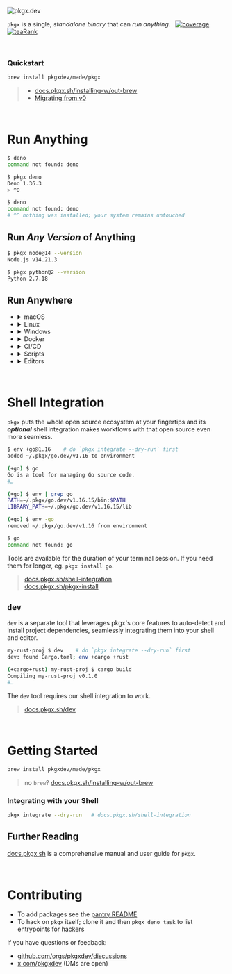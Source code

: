 ![pkgx.dev](https://pkgx.dev/banner.png)

`pkgx` is a single, *standalone binary* that can *run anything*.
&nbsp;&nbsp;[![coverage][]][coveralls] [![teaRank][]](https://tea.xyz)

&nbsp;


### Quickstart

```sh
brew install pkgxdev/made/pkgx
```

> * [docs.pkgx.sh/installing-w/out-brew]
> * [Migrating from v0](https://blog.pkgx.dev/pkgx-1-0-0-alpha-1/)

&nbsp;


# Run Anything

```sh
$ deno
command not found: deno

$ pkgx deno
Deno 1.36.3
> ^D

$ deno
command not found: deno
# ^^ nothing was installed; your system remains untouched
```


## Run *Any Version* of Anything

```sh
$ pkgx node@14 --version
Node.js v14.21.3

$ pkgx python@2 --version
Python 2.7.18
```


## Run Anywhere

* <details><summary>macOS</summary><br>

  * macOS >= 11
  * x86-64 & Apple Silicon

  </details>
* <details><summary>Linux</summary><br>

  * glibc >=2.28 [repology](https://repology.org/project/glibc/versions)
  * `x86_64` & `arm64`

  </details>
* <details><summary>Windows</summary><br>

  WSL2; x86-64. *Native windows is planned.*

  </details>
* <details><summary>Docker</summary><br>

  ```sh
  $ pkgx docker run -it pkgxdev/pkgx

  (docker) $ pkgx node@16
  Welcome to Node.js v16.20.1.
  Type ".help" for more information.
  >
  ```

  Or in a `Dockerfile`:

  ```Dockerfile
  FROM pkgxdev/pkgx
  RUN pkgx deno@1.35 task start
  ```

  Or in any image:

  ```Dockerfile
  FROM ubuntu
  RUN curl https://pkgx.sh | sh
  RUN pkgx python@3.10 -m http.server 8000
  ```

  > [docs.pkgx.sh/docker]

  </details>
* <details><summary>CI/CD</summary><br>

  ```yaml
  - uses: pkgxdev/setup@v1
  - run: pkgx shellcheck
  ```

  Or in other CI/CD providers:

  ```sh
  $ curl https://pkgx.sh | sh
  $ pkgx shellcheck
  ```

  > [docs.pkgx.sh/ci-cd]

  </details>
* <details><summary>Scripts</summary><br>

  ```sh
  #!/usr/bin/env -S pkgx +git python@3.12

  # python 3.12 runs the script and `git` is available during its execution
  ```

  > [docs.pkgx.sh/scripts]

  </details>
* <details><summary>Editors</summary><br>

  ```sh
  $ cd myproj

  myproj $ env +cargo
  (+cargo) myproj $ code .
  ```

  Or use [`dev`][dev]; a separate tool that uses the pkgx primitives to
  automatically determine and utilize your dependencies based on your
  project’s keyfiles.

  ```sh
  $ cd myproj

  myproj $ dev
  env +cargo +rust

  (+cargo+rust) my-rust-project $ code .
  ```

  > [docs.pkgx.sh/editors]

  </details>

&nbsp;


# Shell Integration

`pkgx` puts the whole open source ecosystem at your fingertips and its
***optional*** shell integration makes workflows with that open source
even more seamless.

```sh
$ env +go@1.16    # do `pkgx integrate --dry-run` first
added ~/.pkgx/go.dev/v1.16 to environment

(+go) $ go
Go is a tool for managing Go source code.
#…

(+go) $ env | grep go
PATH=~/.pkgx/go.dev/v1.16.15/bin:$PATH
LIBRARY_PATH=~/.pkgx/go.dev/v1.16.15/lib

(+go) $ env -go
removed ~/.pkgx/go.dev/v1.16 from environment

$ go
command not found: go
```

Tools are available for the duration of your terminal session.
If you need them for longer, eg. `pkgx install go`.

> [docs.pkgx.sh/shell-integration] \
> [docs.pkgx.sh/pkgx-install]

## `dev`

`dev` is a separate tool that leverages pkgx's core
features to auto-detect and install project dependencies, seamlessly
integrating them into your shell and editor.

```sh
my-rust-proj $ dev    # do `pkgx integrate --dry-run` first
dev: found Cargo.toml; env +cargo +rust

(+cargo+rust) my-rust-proj $ cargo build
Compiling my-rust-proj v0.1.0
#…
```

The `dev` tool requires our shell integration to work.

> [docs.pkgx.sh/dev][dev]

&nbsp;



# Getting Started

```sh
brew install pkgxdev/made/pkgx
```

> no `brew`? [docs.pkgx.sh/installing-w/out-brew]

### Integrating with your Shell

```sh
pkgx integrate --dry-run   # docs.pkgx.sh/shell-integration
```

## Further Reading

[docs.pkgx.sh][docs] is a comprehensive manual and user guide for `pkgx`.

&nbsp;



# Contributing

* To add packages see the [pantry README]
* To hack on `pkgx` itself; clone it and then `pkgx deno task` to list
  entrypoints for hackers

If you have questions or feedback:

* [github.com/orgs/pkgxdev/discussions][discussions]
* [x.com/pkgxdev](https://x.com/pkgxdev) (DMs are open)


[docs]: https://docs.pkgx.sh
[pantry README]: ../../../pantry#contributing
[discussions]: ../../discussions
[docs.pkgx.sh/pkgx-install]: https://docs.pkgx.sh/pkgx-install
[docs.pkgx.sh/ci-cd]: https://docs.pkgx.sh/ci-cd
[docs.pkgx.sh/scripts]: https://docs.pkgx.sh/scripts
[docs.pkgx.sh/editors]: https://docs.pkgx.sh/editors
[docs.pkgx.sh/docker]: https://docs.pkgx.sh/docker
[docs.pkgx.sh/installing-w/out-brew]: https://docs.pkgx.sh/installing-w/out-brew
[docs.pkgx.sh/shell-integration]: https://docs.pkgx.sh/shell-integration
[dev]: https://docs.pkgx.sh/dev

[coverage]: https://coveralls.io/repos/github/pkgxdev/pkgx/badge.svg?branch=v1/main
[coveralls]: https://coveralls.io/github/pkgxdev/pkgx?branch=main
[teaRank]: https://img.shields.io/endpoint?url=https%3A%2F%2Fchai.tea.xyz%2Fv1%2FgetTeaRankBadge%3FprojectId%3D79e9363b-862c-43e0-841d-4d4eaad1fc95
